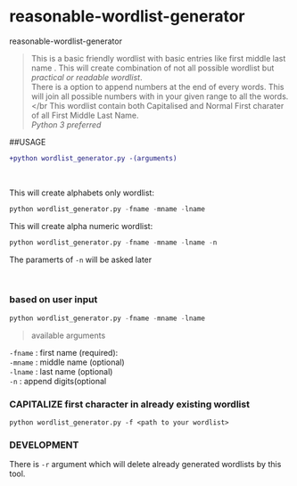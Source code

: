 # reasonable-wordlist-generator
reasonable-wordlist-generator 
> This is a basic friendly wordlist with basic entries like first middle last name . This will create combination of not all possible wordlist but *practical or readable wordlist*.</br>
> There is a option to append numbers at the end of every words. This will join all possible numbers with in your given range to all the words.</br
> This wordlist contain both Capitalised and Normal First charater of all First Middle Last Name.</br>
>_Python 3 preferred_

##USAGE


```diff
+python wordlist_generator.py -(arguments)
```
</br>

This will create alphabets only wordlist:
```python
python wordlist_generator.py -fname -mname -lname
```

This will create alpha numeric wordlist:

```python
python wordlist_generator.py -fname -mname -lname -n
````
The paramerts of `-n` will be asked later

</br>

### based on user input 

```python
python wordlist_generator.py -fname -mname -lname
```
>available arguments 

`-fname` : first name (required): <br/>
`-mname` : middle name (optional) <br/>
`-lname` : last name (optional) <br/>
`-n`     : append digits(optional

### CAPITALIZE first character in already existing wordlist
`python wordlist_generator.py -f <path to your wordlist>`

### DEVELOPMENT
There is `-r` argument which will delete already generated wordlists by this tool.
